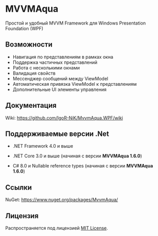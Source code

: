 # MVVMAqua
Простой и удобный MVVM Framework для Windows Presentation Foundation (WPF)


## Возможности

* Навигация по представлениям в рамках окна
* Поддержка частичных представлений
* Работа с несколькими окнами
* Валидация свойств
* Мессенджер сообщений между ViewModel
* Автоматическая привязка ViewModel к представлениям
* Дополнительные UI элементы управления 


## Документация

Wiki: https://github.com/IgoR-NiK/MvvmAqua.WPF/wiki


## Поддерживаемые версии .Net

* .NET Framework 4.0 и выше
* .NET Core 3.0 и выше (начиная с версии **MVVMAqua 1.6.0**)

* С# 8.0 и Nullable reference types (начиная с версии **MVVMAqua 1.6.0**)


## Ссылки

NuGet: https://www.nuget.org/packages/MvvmAqua/


## Лицензия

Распространяется под лицензией [MIT License](https://github.com/IgoR-NiK/MVVMAqua/blob/master/LICENSE).
